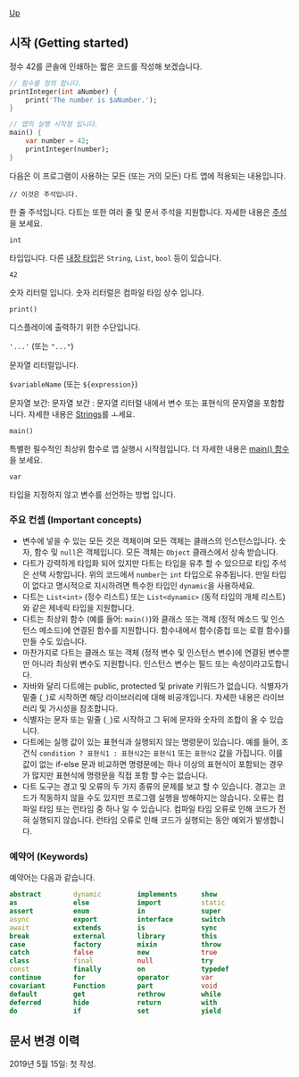[Up](./index.md)

## 시작 (Getting started)

정수 42를 콘솔에 인쇄하는 짧은 코드를 작성해 보겠습니다.

```dart
// 함수를 정의 합니다.
printInteger(int aNumber) {
	print('The number is $aNumber.');
}

// 앱의 실행 시작점 입니다.
main() {
	var number = 42;
    printInteger(number);
}
```

다음은 이 프로그램이 사용하는 모든 (또는 거의 모든) 다트 앱에 적용되는 내용입니다.

`// 이것은 주석입니다. `

한 줄 주석입니다. 다트는 또한 여러 줄 및 문서 주석을 지원합니다. 자세한 내용은 [주석](./comments.md)을 보세요.

`int`

타입입니다. 다른 [내장 타입](built_in_types.md)은 `String`, `List`,  `bool` 등이 있습니다.

`42`

숫자 리터럴 입니다. 숫자 리터럴은 컴파일 타임 상수 입니다.

`print()`

디스플레이에 출력하기 위한 수단입니다.

`'...'` (또는 `"..."`)

문자열 리터럴입니다.

`$variableName` (또는 `${expression}`)

문자열 보간:  문자열 보간 : 문자열 리터럴 내에서 변수 또는 표현식의 문자열을 포함합니다. 자세한 내용은  [Strings](built_in_types.md#strings)를 ㅗ세요.

`main()`

특별한 필수적인 최상위 함수로 앱 실행시 시작점입니다. 더 자세한 내용은 [main() 함수](functions.md#main) 을 보세요.

`var`

타입을 지정하지 않고 변수를 선언하는 방법 입니다.

<p id="important-concepts"/>

### 주요 컨셉 (Important concepts)

- 변수에 넣을 수 있는 모든 것은 객체이며 모든 객체는 클래스의 인스턴스입니다. 숫자, 함수 및 `null`은 객체입니다. 모든 객체는 `Object` 클래스에서 상속 받습니다.
-  다트가 강력하게 타입화 되어 있지만 다트는 타입을 유추 할 수 있으므로 타입 주석은 선택 사항입니다. 위의 코드에서 `number`는 `int` 타입으로 유추됩니다. 만일 타입이 없다고 명시적으로 지시하려면 특수한 타입인 `dynamic`을 사용하세요.
- 다트는 `List<int>` (정수 리스트) 또는 `List<dynamic>` (동적 타입의 개체 리스트)와 같은 제네릭 타입을 지원합니다.
- 다트는 최상위 함수 (예를 들어: `main()`)와 클래스 또는 객체 (정적 메소드 및 인스턴스 메소드)에 연결된 함수를 지원합니다. 함수내에서 함수(중첩 또는 로컬 함수)를 만들 수도 있습니다.
- 마찬가지로 다트는 클래스 또는 객체 (정적 변수 및 인스턴스 변수)에 연결된 변수뿐만 아니라 최상위 변수도 지원합니다. 인스턴스 변수는 필드 또는 속성이라고도합니다.
-  자바와 달리 다트에는 public, protected 및 private 키워드가 없습니다. 식별자가 밑줄 (`_`)로 시작하면 해당 라이브러리에 대해 비공개입니다. 자세한 내용은 라이브러리 및 가시성을 참조합니다.
- 식별자는 문자 또는 밑줄 (`_`)로 시작하고 그 뒤에 문자와 숫자의 조합이 올 수 있습니다.
-  다트에는 실행 값이 있는 표현식과 실행되지 않는 명령문이 있습니다. 예를 들어, 조건식 `condition ? 표현식1 : 표현식2`는 `표현식1` 또는 `표현식2` 값을 가집니다. 이를 값이 없는 if-else 문과 비교하면 명령문에는 하나 이상의 표현식이 포함되는 경우가 많지만 표현식에 명령문을 직접 포함 할 수는 없습니다.
-  다트 도구는 경고 및 오류의 두 가지 종류의 문제를 보고 할 수 있습니다. 경고는 코드가 작동하지 않을 수도 있지만 프로그램 실행을 방해하지는 않습니다. 오류는 컴파일 타임 또는 런타임 중 하나 일 수 있습니다. 컴파일 타임 오류로 인해 코드가 전혀 실행되지 않습니다. 런타임 오류로 인해 코드가 실행되는 동안 예외가 발생합니다.

<p id="keywords"/>

### 예약어 (Keywords)

예약어는 다음과 같습니다.

```dart
abstract 		dynamic	 		implements  	show
as				else		 	import			static
assert 			enum 			in 				super
async 	 		export  		interface  		switch
await  			extends 		is 				sync
break 			external  		library  		this
case 			factory  		mixin  			throw
catch 			false 			new 			true
class 			final 			null 			try
const 			finally 		on  			typedef 
continue 		for 			operator  		var
covariant 	 	Function 	 	part 		 	void
default 		get 		 	rethrow 		while
deferred 	 	hide 		 	return 			with
do 				if 				set 		 	yield
```

## 문서 변경 이력

2019년 5월 15일: 첫 작성.

